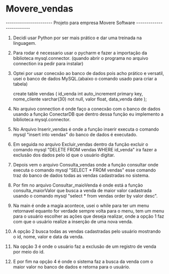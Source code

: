 # Movere_vendas

----------------------- Projeto para empresa Movere Software -------------------------

1) Decidi usar Python por ser mais prático e dar uma treinada na linguagem.

2) Para rodar é necessario usar o pycharm e fazer a importação da biblioteca mysql.connector.
(quando abrir o programa no arquivo connection ira pedir para instalar)

3) Optei por usar conecxão ao banco de dados pois acho prático e versatil, usei o banco de dados MySQL.(abaixo o comando usado para criar a tabela)
	
	create table vendas (
	id_venda int auto_increment primary key,
	nome_cliente varchar(30) not null,
	valor float,
	data_venda date
	);

4) No arquivo connection é onde faço a conecxão com o banco de dados usando a função ConectarDB que dentro dessa função eu implemento a biblioteca mysql.connector.

5) No Arquivo Inserir_vendas é onde a função inserir executa o comando mysql "insert into vendas" do banco de dados é executado.

6) Em seguida no arquivo Excluir_vendas dentro da função excluir o comando mysql "DELETE FROM vendas WHERE id_venda" ira fazer a exclusão dos dados pelo id que o usuário digitar.

7) Depois vem o arquivo Consulta_vendas onde a função consultar onde executa o comando mysql "SELECT * FROM vendas" esse comando traz do banco de dados todas as vendas cadastradas no sistema.

8) Por fim no arquivo Consultar_maioVenda é onde está a função consulta_maiorValor que busca a venda de maior valor cadastrada usando o comando mysql "select * from vendas order by valor desc".

9) Na main é onde a magia acontece, usei o while para ter um menu retornavel equanto for verdade sempre volta para o menu,
tem um menu para o usuário escolher as ações que deseja realizar, onde a opção 1 faz com que o usuário realize a inserção de uma nova venda.

10) A opção 2 busca todas as vendas cadastradas pelo usuário mostrando o id, nome, valor e data da venda.

11) Na opção 3 é onde o usuário faz a exclusão de um registro de venda por meio do id.

12) E por fim na opção 4 é onde o sistema faz a busca da venda com o maior valor no banco de dados e retorna para o usuário.



